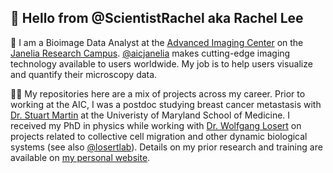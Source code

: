 ## 👋 Hello from @ScientistRachel aka Rachel Lee

:microscope: I am a Bioimage Data Analyst at the [Advanced Imaging Center](https://www.aicjanelia.org/) on the [Janelia Research Campus](https://www.janelia.org/).  [@aicjanelia](https://github.com/aicjanelia) makes cutting-edge imaging technology available to users worldwide.  My job is to help users visualize and quantify their microscopy data.
 
:woman_scientist: My repositories here are a mix of projects across my career.  Prior to working at the AIC, I was a postdoc studying breast cancer metastasis with [Dr. Stuart Martin](https://ssmartinlab.org/) at the Univeristy of Maryland School of Medicine.  I received my PhD in physics while working with [Dr. Wolfgang Losert](http://losertlab.ireap.umd.edu/) on projects related to collective cell migration and other dynamic biological systems (see also [@losertlab](https://github.com/losertlab)).  Details on my prior research and training are available on [my personal website](http://www.scientistrachel.com/).
